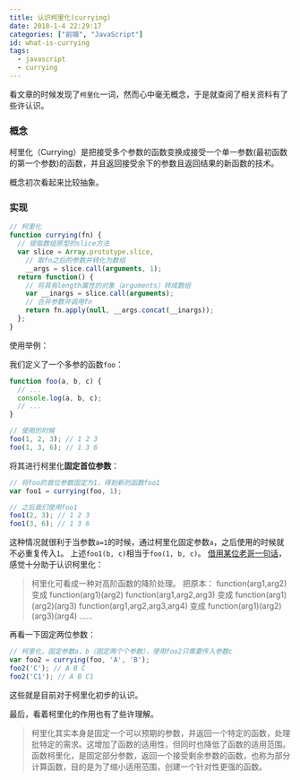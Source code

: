 ```yaml
---
title: 认识柯里化(currying)
date: 2018-1-4 22:29:17
categories: ["前端", "JavaScript"]
id: what-is-currying
tags:
  - javascript
  - currying
---
```


看文章的时候发现了`柯里化`一词，然而心中毫无概念，于是就查阅了相关资料有了些许认识。

<!-- more -->

### 概念

柯里化（Currying）是把接受多个参数的函数变换成接受一个单一参数(最初函数的第一个参数)的函数，并且返回接受余下的参数且返回结果的新函数的技术。

概念初次看起来比较抽象。

### 实现

```javascript
// 柯里化
function currying(fn) {
  // 提取数组原型的slice方法
  var slice = Array.prototype.slice,
    // 取fn之后的参数并转化为数组
    __args = slice.call(arguments, 1);
  return function() {
    // 将具有length属性的对象（arguments）转成数组
    var __inargs = slice.call(arguments);
    // 合并参数并调用fn
    return fn.apply(null, __args.concat(__inargs));
  };
}
```

使用举例：

我们定义了一个多参的函数`foo`：

```javascript
function foo(a, b, c) {
  // ...
  console.log(a, b, c);
  // ...
}

// 使用的时候
foo(1, 2, 3); // 1 2 3
foo(1, 3, 6); // 1 3 6
```

将其进行柯里化**固定首位参数**：

```javascript
// 将foo的首位参数固定为1，得到新的函数foo1
var foo1 = currying(foo, 1);

// 之后我们使用foo1
foo1(2, 3); // 1 2 3
foo1(3, 6); // 1 3 6
```

这种情况就很利于当参数`a=1`的时候，通过柯里化固定参数`a`，之后使用的时候就不必重复传入`1`。
上述`foo1(b, c)`相当于`foo(1, b, c)`。
[借用某位老哥一句话](https://www.zhihu.com/question/40374792/answer/86268208)，感觉十分助于认识柯里化：

> 柯里化可看成一种对高阶函数的降阶处理。
> 把原本：
> function(arg1,arg2) 变成 function(arg1)(arg2)
> function(arg1,arg2,arg3) 变成 function(arg1)(arg2)(arg3)
> function(arg1,arg2,arg3,arg4) 变成 function(arg1)(arg2)(arg3)(arg4)
> ……

再看一下固定两位参数：

```javascript
// 柯里化，固定参数a，b（固定两个个参数），使用foo2只需要传入参数c
var foo2 = currying(foo, 'A', 'B');
foo2('C'); // A B C
foo2('C1'); // A B C1
```

这些就是目前对于柯里化初步的认识。

最后，看着柯里化的作用也有了些许理解。

> 柯里化其实本身是固定一个可以预期的参数，并返回一个特定的函数，处理批特定的需求。这增加了函数的适用性，但同时也降低了函数的适用范围。
> 函数柯里化，是固定部分参数，返回一个接受剩余参数的函数，也称为部分计算函数，目的是为了缩小适用范围，创建一个针对性更强的函数。

